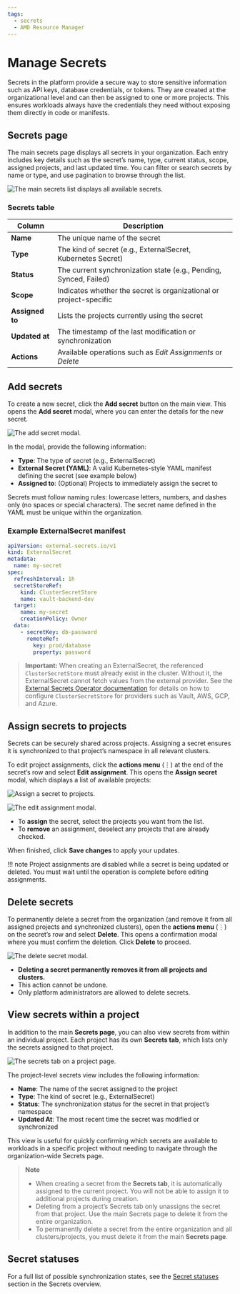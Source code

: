 ```yaml
---
tags:
  - secrets
  - AMD Resource Manager
---
```

<!--
Copyright © Advanced Micro Devices, Inc., or its affiliates.

SPDX-License-Identifier: MIT
-->
# Manage Secrets

Secrets in the platform provide a secure way to store sensitive information such as API keys, database credentials, or tokens. They are created at the organizational level and can then be assigned to one or more projects. This ensures workloads always have the credentials they need without exposing them directly in code or manifests.

## Secrets page

The main secrets page displays all secrets in your organization. Each entry includes key details such as the secret’s name, type, current status, scope, assigned projects, and last updated time. You can filter or search secrets by name or type, and use pagination to browse through the list.

![The main secrets list displays all available secrets.](../../img/secrets/secrets-list.png)

### Secrets table

| Column         | Description                                                                 |
| -------------- | --------------------------------------------------------------------------- |
| **Name**       | The unique name of the secret                                               |
| **Type**       | The kind of secret (e.g., ExternalSecret, Kubernetes Secret)                |
| **Status**     | The current synchronization state (e.g., Pending, Synced, Failed)           |
| **Scope**      | Indicates whether the secret is organizational or project-specific          |
| **Assigned to**| Lists the projects currently using the secret                               |
| **Updated at** | The timestamp of the last modification or synchronization                   |
| **Actions**    | Available operations such as *Edit Assignments* or *Delete*                 |

## Add secrets

To create a new secret, click the **Add secret** button on the main view. This opens the **Add secret** modal, where you can enter the details for the new secret.

![The add secret modal.](../../img/secrets/secret-management-01.png)

In the modal, provide the following information:

- **Type**: The type of secret (e.g., ExternalSecret)
- **External Secret (YAML)**: A valid Kubernetes-style YAML manifest defining the secret (see example below)
- **Assigned to**: (Optional) Projects to immediately assign the secret to

Secrets must follow naming rules: lowercase letters, numbers, and dashes only (no spaces or special characters). The secret name defined in the YAML must be unique within the organization.

### Example ExternalSecret manifest

```yaml
apiVersion: external-secrets.io/v1
kind: ExternalSecret
metadata:
  name: my-secret
spec:
  refreshInterval: 1h
  secretStoreRef:
    kind: ClusterSecretStore
    name: vault-backend-dev
  target:
    name: my-secret
    creationPolicy: Owner
  data:
    - secretKey: db-password
      remoteRef:
        key: prod/database
        property: password
```

> **Important:** When creating an ExternalSecret, the referenced `ClusterSecretStore` must already exist in the cluster. Without it, the ExternalSecret cannot fetch values from the external provider. See the [External Secrets Operator documentation](https://external-secrets.io/latest/) for details on how to configure `ClusterSecretStore` for providers such as Vault, AWS, GCP, and Azure.

## Assign secrets to projects

Secrets can be securely shared across projects. Assigning a secret ensures it is synchronized to that project’s namespace in all relevant clusters.

To edit project assignments, click the **actions menu** (⋮) at the end of the secret’s row and select **Edit assignment**. This opens the **Assign secret** modal, which displays a list of available projects:

![Assign a secret to projects.](../../img/secrets/secret-management-02.png)

![The edit assignment modal.](../../img/secrets/secret-management-03.png)

- To **assign** the secret, select the projects you want from the list.
- To **remove** an assignment, deselect any projects that are already checked.

When finished, click **Save changes** to apply your updates.

!!! note
    Project assignments are disabled while a secret is being updated or deleted. You must wait until the operation is complete before editing assignments.

## Delete secrets

To permanently delete a secret from the organization (and remove it from all assigned projects and synchronized clusters), open the **actions menu** (⋮) on the secret’s row and select **Delete**. This opens a confirmation modal where you must confirm the deletion. Click **Delete** to proceed.

![The delete secret modal.](../../img/secrets/secret-management-04.png)

- **Deleting a secret permanently removes it from all projects and clusters.**
- This action cannot be undone.
- Only platform administrators are allowed to delete secrets.

## View secrets within a project

In addition to the main **Secrets page**, you can also view secrets from within an individual project. Each project has its own **Secrets tab**, which lists only the secrets assigned to that project.

![The secrets tab on a project page.](../../img/secrets/project-secrets-tab.png)

The project-level secrets view includes the following information:

- **Name**: The name of the secret assigned to the project
- **Type**: The kind of secret (e.g., ExternalSecret)
- **Status**: The synchronization status for the secret in that project’s namespace
- **Updated At**: The most recent time the secret was modified or synchronized

This view is useful for quickly confirming which secrets are available to workloads in a specific project without needing to navigate through the organization-wide Secrets page.

> **Note**
> - When creating a secret from the **Secrets tab**, it is automatically assigned to the current project. You will not be able to assign it to additional projects during creation.
> - Deleting from a project’s Secrets tab only unassigns the secret from that project. Use the main Secrets page to delete it from the entire organization.
> - To permanently delete a secret from the entire organization and all clusters/projects, you must delete it from the main **Secrets page**.

## Secret statuses

For a full list of possible synchronization states, see the [Secret statuses](../secrets/overview.md#secret-statuses) section in the Secrets overview.

